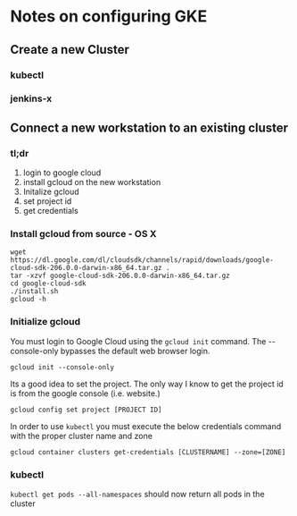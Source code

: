 # Notes on configuring GKE

## Create a new Cluster
### kubectl

### jenkins-x


## Connect a new workstation to an existing cluster
### tl;dr
1) login to google cloud
2) install gcloud on the new workstation
3) Initalize gcloud
4) set project id
5) get credentials

### Install gcloud from source - OS X
```
wget https://dl.google.com/dl/cloudsdk/channels/rapid/downloads/google-cloud-sdk-206.0.0-darwin-x86_64.tar.gz .
tar -xzvf google-cloud-sdk-206.0.0-darwin-x86_64.tar.gz
cd google-cloud-sdk
./install.sh
gcloud -h
```
### Initialize gcloud
You must login to Google Cloud using the `gcloud init` command. The --console-only bypasses the default web browser login.
```
gcloud init --console-only
```
Its a good idea to set the project.  The only way I know to get the project id is from the google console (i.e. website.)
```
gcloud config set project [PROJECT ID]
```
In order to use `kubectl` you must execute the below credentials command with the proper cluster name and zone
```
gcloud container clusters get-credentials [CLUSTERNAME] --zone=[ZONE]
```
### kubectl
`kubectl get pods --all-namespaces` should now return all pods in the cluster
